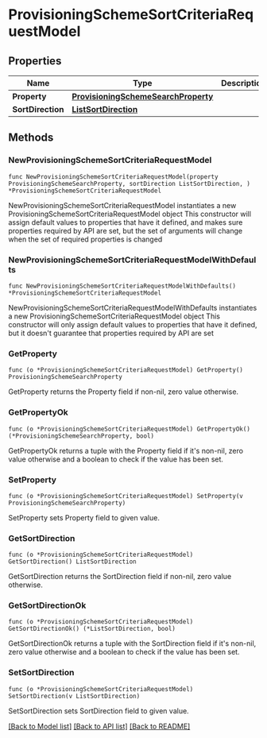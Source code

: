 # ProvisioningSchemeSortCriteriaRequestModel

## Properties

Name | Type | Description | Notes
------------ | ------------- | ------------- | -------------
**Property** | [**ProvisioningSchemeSearchProperty**](ProvisioningSchemeSearchProperty.md) |  | 
**SortDirection** | [**ListSortDirection**](ListSortDirection.md) |  | 

## Methods

### NewProvisioningSchemeSortCriteriaRequestModel

`func NewProvisioningSchemeSortCriteriaRequestModel(property ProvisioningSchemeSearchProperty, sortDirection ListSortDirection, ) *ProvisioningSchemeSortCriteriaRequestModel`

NewProvisioningSchemeSortCriteriaRequestModel instantiates a new ProvisioningSchemeSortCriteriaRequestModel object
This constructor will assign default values to properties that have it defined,
and makes sure properties required by API are set, but the set of arguments
will change when the set of required properties is changed

### NewProvisioningSchemeSortCriteriaRequestModelWithDefaults

`func NewProvisioningSchemeSortCriteriaRequestModelWithDefaults() *ProvisioningSchemeSortCriteriaRequestModel`

NewProvisioningSchemeSortCriteriaRequestModelWithDefaults instantiates a new ProvisioningSchemeSortCriteriaRequestModel object
This constructor will only assign default values to properties that have it defined,
but it doesn't guarantee that properties required by API are set

### GetProperty

`func (o *ProvisioningSchemeSortCriteriaRequestModel) GetProperty() ProvisioningSchemeSearchProperty`

GetProperty returns the Property field if non-nil, zero value otherwise.

### GetPropertyOk

`func (o *ProvisioningSchemeSortCriteriaRequestModel) GetPropertyOk() (*ProvisioningSchemeSearchProperty, bool)`

GetPropertyOk returns a tuple with the Property field if it's non-nil, zero value otherwise
and a boolean to check if the value has been set.

### SetProperty

`func (o *ProvisioningSchemeSortCriteriaRequestModel) SetProperty(v ProvisioningSchemeSearchProperty)`

SetProperty sets Property field to given value.


### GetSortDirection

`func (o *ProvisioningSchemeSortCriteriaRequestModel) GetSortDirection() ListSortDirection`

GetSortDirection returns the SortDirection field if non-nil, zero value otherwise.

### GetSortDirectionOk

`func (o *ProvisioningSchemeSortCriteriaRequestModel) GetSortDirectionOk() (*ListSortDirection, bool)`

GetSortDirectionOk returns a tuple with the SortDirection field if it's non-nil, zero value otherwise
and a boolean to check if the value has been set.

### SetSortDirection

`func (o *ProvisioningSchemeSortCriteriaRequestModel) SetSortDirection(v ListSortDirection)`

SetSortDirection sets SortDirection field to given value.



[[Back to Model list]](../README.md#documentation-for-models) [[Back to API list]](../README.md#documentation-for-api-endpoints) [[Back to README]](../README.md)


